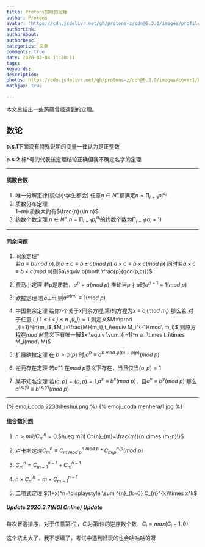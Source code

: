 ```yaml
---
title: Protons知晓的定理
author: Protons
avatar: 'https://cdn.jsdelivr.net/gh/protons-z/cdn@6.3.0/images/profile/head.jpg'
authorLink: 
authorAbout: 
authorDesc: 
categories: 文章
comments: true
date: 2020-03-04 11:20:11
tags:
keywords:
description:
photos: https://cdn.jsdelivr.net/gh/protons-z/cdn@6.3.0/images/cover1/bajbytecomputer.jpg
mathjax: true

---
```


本文总结出一些蒟蒻曾经遇到的定理。


## 数论

**p.s.1**下面没有特殊说明的变量一律认为是正整数

**p.s.2** 标$*$号的代表该定理结论正确但我不确定名字的定理

-------

#### 质数合数
1. 唯一分解定律(貌似小学生都会)
任意$n\in N^{+}$都满足$n=\displaystyle \prod_{i=1} p_{i}^{\alpha _{i}}$
2. 质数分布定理  
1~n中质数大约有$\frac{n}{\ln n}$
3. 约数个数定理 
$n\in N^{+}$,$n=\prod_{i=1} p_{i}^{\alpha_i}$的约数个数为$\prod_{i=1} (\alpha_{i}+1)$

-------
#### 同余问题
1. 同余定理*  
若$a\equiv b (mod\ p)$,则$a\pm c\equiv b\pm c (mod\ p)$,$a\times c\equiv b\times c(mod\ p)$
同时若$a\times c\equiv b\times c(mod\ p)$则$a\equiv b(mod\ \frac{p}{gcd(p,c)})$
1. 费马小定理 
若$p$是质数，$a^{p}\equiv a(mod\ p)$,推论当$p\nmid a$时$a^{p-1}\equiv 1(mod\ p)$
2. 欧拉定理 
若$a\bot m$,则$a^{\varphi(m)}\equiv 1(mod\ p)$

4. 中国剩余定理 
给你$n$个关于$x$同余方程,第$i$的方程为$x\equiv a_i(mod\ m_i)$ 
那么若 对于任意 $i,j$ $1\leq i$ $<$ $j\leq n$ ,$(i,j)=1$ 
则定义$M=\prod _{i=1}^{n}m_i$,$M_i=\frac{M}{m_i},t_i\equiv M_i^{-1}(mod\ m_i)$,则原方程在$mod\ M$意义下有唯一解$x \equiv \sum_{i=1}^n a_i\times t_i\times M_i(mod\ M)$

1. 扩展欧拉定理 
在 $b>\varphi(p)$ 时,$a^b\equiv a^{b\ mod \ \varphi(p)+\varphi(p)}(mod\ p)$

6. 逆元存在定理 
若$a^-1$ 在$mod\ p$意义下存在，当且仅当$(a,p)=1$
7. 某不知名定理
若$(a,p)=(b,p)=1$,$a^{x}\equiv b^{x}(mod\ p)$，且$a^{y}\equiv b^{y}(mod\ p)$ 那么$a^{(x,y)}\equiv b^{(x,y)}(mod\ p)$

------

{% emoji_coda 2233/heshui.png %}
{% emoji_coda menhera/1.jpg %}
#### 组合数问题 
1. $n>m时C^{n}_{m}=0$,$n\leq m时 C^{n}_{m}=\frac{m!}{n!\times (m-n)!}$

2. 卢卡斯定理$C^{n}_{m}\equiv C^{n\ mod\ p}_{m\ mod\ p}*C^{n/p}_{m/p}(mod\ p)$
3. $C^{n}_{m}=C^{n-1}_{m-1}+C^{n-1}_{m}$
4. $n\times C^{n}_{m}=m\times C^{n-1}_{m-1}$
5. 二项式定理 
$(1+x)^n=\displaystyle \sum ^{n}_{k=0} C_{n}^{k}\times x^k$
##### Update 2020.3.7(NOI Online) $Update$
每次冒泡排序，对于任意第i位，$C_{i}$为第i位的逆序数个数，$C_{i}=max(C_{i}-1,0)$

这个坑太大了，我不想填了，考试中遇到好玩的也会咕咕咕的呀
